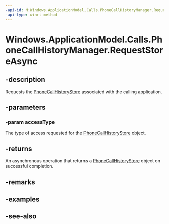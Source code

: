 ----api-id: M:Windows.ApplicationModel.Calls.PhoneCallHistoryManager.RequestStoreAsync(Windows.ApplicationModel.Calls.PhoneCallHistoryStoreAccessType)
-api-type: winrt method
---<!-- Method syntaxpublic Windows.Foundation.IAsyncOperation<Windows.ApplicationModel.Calls.PhoneCallHistoryStore> RequestStoreAsync(Windows.ApplicationModel.Calls.PhoneCallHistoryStoreAccessType accessType)--># Windows.ApplicationModel.Calls.PhoneCallHistoryManager.RequestStoreAsync## -descriptionRequests the [PhoneCallHistoryStore](phonecallhistorystore.md) associated with the calling application.## -parameters### -param accessTypeThe type of access requested for the [PhoneCallHistoryStore](phonecallhistorystore.md) object.## -returnsAn asynchronous operation that returns a [PhoneCallHistoryStore](phonecallhistorystore.md) object on successful completion.## -remarks## -examples## -see-also